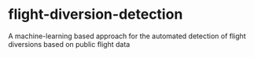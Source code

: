 # flight-diversion-detection
A machine-learning based approach for the automated detection of flight diversions based on public flight data
